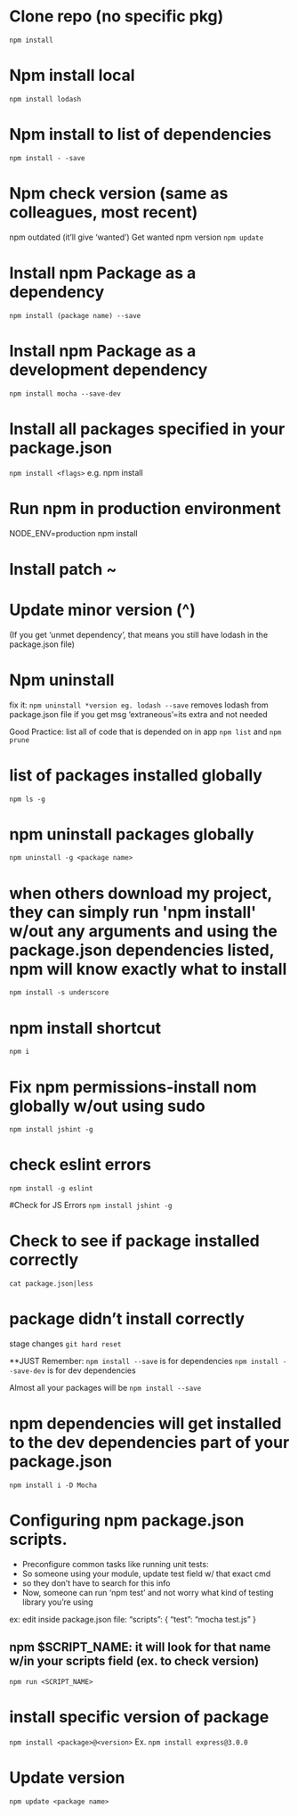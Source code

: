 # Clone  repo (no specific pkg)
`npm install`

# Npm install local
`npm install lodash`

# Npm install to list of dependencies 
`npm install - -save`

# Npm check version (same as colleagues, most recent)
npm outdated
(it’ll give ‘wanted’)
Get wanted npm version
`npm update`

# Install npm Package as a dependency
`npm install (package name) --save`

# Install npm Package as a development dependency
`npm install mocha --save-dev`

# Install all packages specified in your package.json
`npm install <flags>`
e.g. npm install

# Run npm in production environment
NODE_ENV=production npm install

# Install patch ~
# Update minor version (^)
(If you get ‘unmet dependency’, that means you still have lodash in the package.json file)
# Npm uninstall
fix it:
`npm uninstall *version eg. lodash --save`
removes lodash from package.json file
if you get msg ‘extraneous’=its extra and not needed

Good Practice: 
list all of code that is depended on in app
`npm list` and `npm prune`

# list of packages installed globally
`npm ls -g`

# npm uninstall packages globally
`npm uninstall -g <package name>`

# when others download my project, they can simply run 'npm install' w/out any arguments and using the package.json dependencies listed, npm will know exactly what to install 
`npm install -s underscore`

# npm install shortcut
`npm i` 

# Fix npm permissions-install nom globally w/out using sudo
`npm install jshint -g`

# check eslint errors
`npm install -g eslint`

#Check for JS Errors
`npm install jshint -g`

# Check to see if package installed correctly
`cat package.json|less`

# package didn’t install correctly
stage changes
`git hard reset`

**JUST Remember:
`npm install --save` is for dependencies
`npm install --save-dev` is for dev dependencies

Almost all your packages will be `npm install --save`
# npm dependencies will get installed to the dev dependencies part of your package.json
`npm install i -D Mocha`

# Configuring npm package.json scripts.
* Preconfigure common tasks like running unit tests: 
* So someone using your module, update test field w/ that exact cmd
* so they don’t have to search for this info
* Now, someone can run ‘npm test’ and not worry what kind of testing library you’re using

ex: edit inside package.json file:
“scripts”: { “test”: “mocha test.js” }

## npm $SCRIPT_NAME: it will look for that name w/in your scripts field (ex. to check version)
`npm run <SCRIPT_NAME>`

# install specific version of package
`npm install <package>@<version>`
Ex. `npm install express@3.0.0` 

# Update version
`npm update <package name>`
